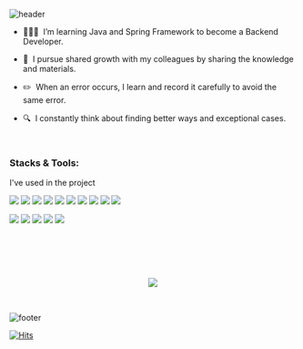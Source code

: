 ![header](https://capsule-render.vercel.app/api?type=soft&color=003458&section=header&text=Welcome%20To%20My%20Github%20Page%20🙆🏻‍♂️&fontSize=40&fontColor=ffffff&animation=twinkling)

- <p>🧑🏻‍💻  I’m learning Java and Spring Framework to become a Backend Developer.<p>
- <p>👥  I pursue shared growth with my colleagues by sharing the knowledge and materials.<p>
- <p>✏️  When an error occurs, I learn and record it carefully to avoid the same error.<p>
- <p>🔍  I constantly think about finding better ways and exceptional cases.<p>

<br>
<h3>Stacks & Tools: </h3>
<p>I've used in the project</p>
<p>
<img src="https://img.shields.io/badge/Java-FF160B?style=flat-square&logo=java&logoColor=white"> <img src="https://img.shields.io/badge/Spring-6DB33F?style=flat-square&logo=spring&logoColor=white"> <img src="https://img.shields.io/badge/Python-3776AB?style=flat-square&logo=Python&logoColor=white"/> <img src="https://img.shields.io/badge/Django-092E20?style=flat-square&logo=django&logoColor=white"/> <img src="https://img.shields.io/badge/DRF-092E20?style=flat-square&logo=django&logoColor=white"/> <img src="https://img.shields.io/badge/Javascript-F7DF1E?style=flat-square&logo=javascript&logoColor=white"> <img src="https://img.shields.io/badge/React-61DAFB?style=flat-square&logo=react&logoColor=white"/> <img src="https://img.shields.io/badge/MySQL-4479A1?style=flat-square&logo=mysql&logoColor=white"> <img src="https://img.shields.io/badge/Firebase-FFCA28?style=flat-square&logo=firebase&logoColor=white"> <img src="https://img.shields.io/badge/MariaDB-003545?style=flat-square&logo=mariadb&logoColor=white">
</p>

<p>
<img src="https://img.shields.io/badge/github-181717?style=flat-square&logo=github&logoColor=white"> <img src="https://img.shields.io/badge/notion-000000?style=flat-square&logo=notion&logoColor=white"> <img src="https://img.shields.io/badge/slack-4A154B?style=flat-square&logo=slack&logoColor=white"> <img src="https://img.shields.io/badge/IntelliJ IDEA-000000?style=flat-square&logo=IntelliJ IDEA&logoColor=white"> <img src="https://img.shields.io/badge/Visual Studio Code-007ACC?style=flat-square&logo=Visual Studio Code&logoColor=white">
</p>

<br><br>
<!-- <p align="center"><img src="https://github-readme-stats.vercel.app/api/top-langs/?username=khsrla9806&layout=compact"></p> -->
<br>
<p align="center"><img src="https://github-readme-stats.vercel.app/api?username=khsrla9806&show_icons=true&theme=graywhite"></p>
<br>

![footer](https://capsule-render.vercel.app/api?type=soft&color=003458&section=header&fontColor=ffffff&animation=twinkling)

[![Hits](https://hits.seeyoufarm.com/api/count/incr/badge.svg?url=https%3A%2F%2Fgithub.com%2Fkhsrla9806&count_bg=%23A4A4A4&title_bg=%23555555&icon=angellist.svg&icon_color=%23FFFFFF&title=Today+Visitors+/+Total&edge_flat=false)](https://hits.seeyoufarm.com)
